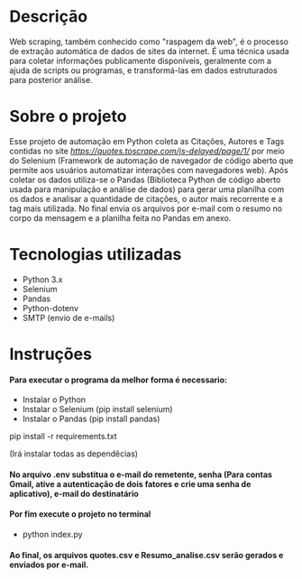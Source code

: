 # Descrição
Web scraping, também conhecido como "raspagem da web", é o processo de extração automática de dados de sites da internet. É uma técnica usada para coletar informações publicamente disponíveis, geralmente com a ajuda de scripts ou programas, e transformá-las em dados estruturados para posterior análise.

# Sobre o projeto
Esse projeto de automação em Python coleta as Citações, Autores e Tags contidas no site _https://quotes.toscrape.com/js-delayed/page/1/_ por meio do Selenium  (Framework de automação de navegador de código aberto que permite aos usuários automatizar interações com navegadores web).
Após coletar os dados utiliza-se o Pandas (Biblioteca Python de código aberto usada para manipulação e análise de dados) para gerar uma planilha com os dados e analisar a quantidade de citações, o autor mais recorrente e a tag mais utilizada.
No final envia os arquivos por e-mail com o resumo no corpo da mensagem e a planilha feita no Pandas em anexo.

# Tecnologias utilizadas
- Python 3.x
- Selenium
- Pandas
- Python-dotenv
- SMTP (envio de e-mails)

# Instruções


#### Para executar o programa da melhor forma é necessario:
* Instalar o Python
* Instalar o Selenium (pip install selenium)
* Instalar o Pandas (pip install pandas)

pip install -r requirements.txt 

(Irá instalar todas as dependêcias)

#### No arquivo .env substitua o e-mail do remetente, senha (Para contas Gmail, ative a autenticação de dois fatores e crie uma senha de aplicativo), e-mail do destinatário

#### Por fim execute o projeto no terminal
- python index.py

#### Ao final, os arquivos quotes.csv e Resumo_analise.csv serão gerados e enviados por e-mail.
